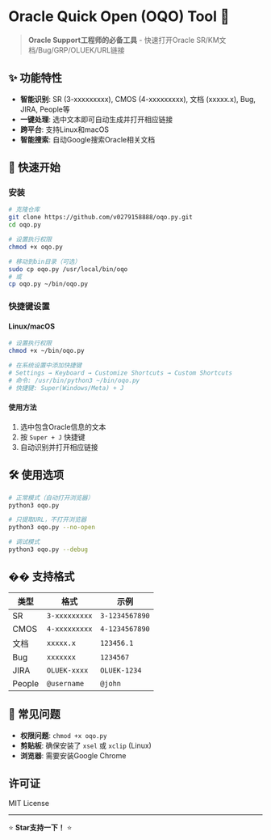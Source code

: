 # Oracle Quick Open (OQO) Tool 🚀

> **Oracle Support工程师的必备工具** - 快速打开Oracle SR/KM文档/Bug/GRP/OLUEK/URL链接

## ✨ 功能特性

- **智能识别**: SR (3-xxxxxxxxx), CMOS (4-xxxxxxxxx), 文档 (xxxxx.x), Bug, JIRA, People等
- **一键处理**: 选中文本即可自动生成并打开相应链接
- **跨平台**: 支持Linux和macOS
- **智能搜索**: 自动Google搜索Oracle相关文档

## 🚀 快速开始

### 安装
```bash
# 克隆仓库
git clone https://github.com/v0279158888/oqo.py.git
cd oqo.py

# 设置执行权限
chmod +x oqo.py

# 移动到bin目录（可选）
sudo cp oqo.py /usr/local/bin/oqo
# 或
cp oqo.py ~/bin/oqo.py
```

### 快捷键设置

#### Linux/macOS
```bash
# 设置执行权限
chmod +x ~/bin/oqo.py

# 在系统设置中添加快捷键
# Settings → Keyboard → Customize Shortcuts → Custom Shortcuts
# 命令: /usr/bin/python3 ~/bin/oqo.py
# 快捷键: Super(Windows/Meta) + J
```

#### 使用方法
1. 选中包含Oracle信息的文本
2. 按 `Super + J` 快捷键
3. 自动识别并打开相应链接

## 🛠️ 使用选项

```bash
# 正常模式（自动打开浏览器）
python3 oqo.py

# 只提取URL，不打开浏览器
python3 oqo.py --no-open

# 调试模式
python3 oqo.py --debug
```

## �� 支持格式

| 类型 | 格式 | 示例 |
|------|------|------|
| SR | `3-xxxxxxxxx` | `3-1234567890` |
| CMOS | `4-xxxxxxxxx` | `4-1234567890` |
| 文档 | `xxxxx.x` | `123456.1` |
| Bug | `xxxxxxx` | `1234567` |
| JIRA | `OLUEK-xxxx` | `OLUEK-1234` |
| People | `@username` | `@john` |

## 🐛 常见问题

- **权限问题**: `chmod +x oqo.py`
- **剪贴板**: 确保安装了 `xsel` 或 `xclip` (Linux)
- **浏览器**: 需要安装Google Chrome

## 许可证

MIT License

---

⭐ **Star支持一下！** ⭐
